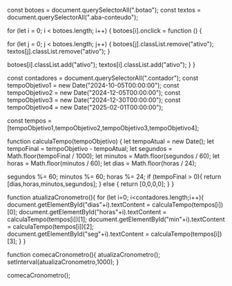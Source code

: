 
const botoes = document.querySelectorAll(".botao");
const textos = document.querySelectorAll(".aba-conteudo");

for (let i = 0; i < botoes.length; i++) {
botoes[i].onclick = function () {

for (let j = 0; j < botoes.length; j++) {
botoes[j].classList.remove("ativo");
textos[j].classList.remove("ativo");
}

botoes[i].classList.add("ativo");
textos[i].classList.add("ativo");
}
}

const contadores = document.querySelectorAll(".contador");
const tempoObjetivo1 = new Date("2024-10-05T00:00:00");
const tempoObjetivo2 = new Date("2024-12-05T00:00:00");
const tempoObjetivo3 = new Date("2024-12-30T00:00:00");
const tempoObjetivo4 = new Date("2025-02-01T00:00:00");

const tempos = [tempoObjetivo1,tempoObjetivo2,tempoObjetivo3,tempoObjetivo4];


function calculaTempo(tempoObjetivo) {
let tempoAtual = new Date();
let tempoFinal = tempoObjetivo - tempoAtual;
let segundos = Math.floor(tempoFinal / 1000);
let minutos = Math.floor(segundos / 60);
let horas = Math.floor(minutos / 60);
let dias = Math.floor(horas / 24);

segundos %= 60;
minutos %= 60;
horas %= 24;
if (tempoFinal > 0){
return [dias,horas,minutos,segundos];
} else {
return [0,0,0,0];
}
}

function atualizaCronometro(){
for (let i=0; i<contadores.length;i++){
document.getElementById("dias"+i).textContent = calculaTempo(tempos[i])[0];
document.getElementById("horas"+i).textContent = calculaTempo(tempos[i])[1];
document.getElementById("min"+i).textContent = calculaTempo(tempos[i])[2];
document.getElementById("seg"+i).textContent = calculaTempo(tempos[i])[3];
}
}

function comecaCronometro(){
atualizaCronometro();
setInterval(atualizaCronometro,1000);
}

comecaCronometro();
